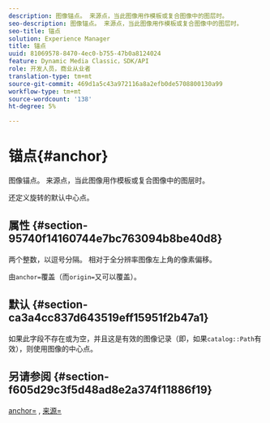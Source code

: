 ```yaml
---
description: 图像锚点。 来源点，当此图像用作模板或复合图像中的图层时。
seo-description: 图像锚点。 来源点，当此图像用作模板或复合图像中的图层时。
seo-title: 锚点
solution: Experience Manager
title: 锚点
uuid: 81069578-8470-4ec0-b755-47b0a8124024
feature: Dynamic Media Classic，SDK/API
role: 开发人员，商业从业者
translation-type: tm+mt
source-git-commit: 469d1a5c43a972116a8a2efb0de5708800130a99
workflow-type: tm+mt
source-wordcount: '138'
ht-degree: 5%

---
```



# 锚点{#anchor}

图像锚点。 来源点，当此图像用作模板或复合图像中的图层时。

还定义旋转的默认中心点。

## 属性 {#section-95740f14160744e7bc763094b8be40d8}

两个整数，以逗号分隔。 相对于全分辨率图像左上角的像素偏移。

由`anchor=`覆盖（而`origin=`又可以覆盖）。

## 默认 {#section-ca3a4cc837d643519eff15951f2b47a1}

如果此字段不存在或为空，并且这是有效的图像记录（即，如果`catalog::Path`有效），则使用图像的中心点。

## 另请参阅 {#section-f605d29c3f5d48ad8e2a374f11886f19}

[anchor=](/help/aem-is-ir-api/is-api/http-ref/image-serving-api-ref/c-http-protocol-reference/c-command-reference/r-anchor.md) , [来源=](/help/aem-is-ir-api/is-api/http-ref/image-serving-api-ref/c-http-protocol-reference/c-command-reference/r-origin.md)

